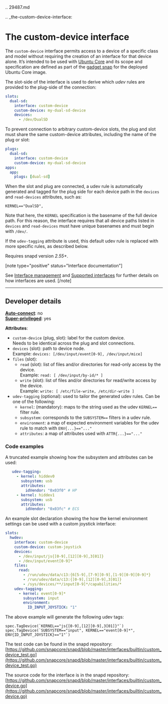 .. 29487.md

.. _the-custom-device-interface:

# The custom-device interface

The `custom-device` interface permits access to a device of a specific class and model without requiring the creation of an interface for that device alone. It’s intended to be used with [Ubuntu Core](glossary.md#the-custom-device-interface-heading--ubuntu-core) and its scope and specification are defined as part of the [gadget snap](gadget-snaps.md) for the deployed Ubuntu Core image.

The slot-side of the interface is used to derive which _udev_ rules are provided to the plug-side of the connection:

```yaml
slots:
  dual-sd:
    interface: custom-device
    custom-device: my-dual-sd-device
    devices:
      - /dev/DualSD
```

To prevent connection to arbitrary custom-device slots, the plug and slot must share the same custom-device attributes, including the name of the plug or slot:

```yaml
plugs:
  dual-sd:
    interface: custom-device
    custom-device: my-dual-sd-device
apps:
  app:
    plugs: [dual-sd]
```

When the slot and plug are connected, a udev rule is automatically generated and tagged for the plug side for each device path in the `devices` and `read-devices` attributes, such as:

```
KERNEL=="DualSD",
```

Note that here, the `KERNEL` specification is the basename of the full device path.  For this reason, the interface requires that all device paths listed in `devices` and `read-devices` must have unique basenames and must begin with `/dev/`.

If the `udev-tagging` attribute is used, this default udev rule is replaced with more specific rules, as described below.

Requires snapd version *2.55+*.

[note type="positive" status="Interface documentation"]

See [Interface management](interface-management.md) and [Supported interfaces](supported-interfaces.md) for further details on how interfaces are used.
[/note]

---

<h2 id=`the-custom-device-interface-heading--dev-details`>Developer details</h2>

**[Auto-connect](interface-management.md#the-custom-device-interface-heading--auto-connections)**: no</br>
**[Super-privileged](super-privileged-interfaces.md)**: yes</br>

**Attributes**:
* `custom-device` (plug, slot): label for the custom device.</br>
    Needs to be identical across the plug and slot connections.
* `devices` (slot): path to device node. </br>
    Example: `devices: [/dev/input/event[0-9], /dev/input/mice]`
* `files` (slot):
  * `read` (slot): list of files and/or directories for read-only access by the device.</br>
      Example:  `read: [ /dev/input/by-id/* ]`
  * `write` (slot): list of files and/or directories for read/write access by the device.</br>
      Example: `write: [ /etc/file-write, /etc/dir-write ]`
* `udev-tagging` (optional): used to tailor the generated udev rules. Can be one of the following:
  * `kernel`: (mandatory): maps to the string used as the udev `KERNEL==` filter rule.
  * `subsystem`: corresponds to the `SUBSYSTEM==` filters in a udev rule.
  * `environment`: a map of expected environment variables for the udev rule to match with `ENV{...}=="..."`
  * `attributes`: a map of attributes used with `ATTR{...}=="..."`

### Code examples

A truncated example showing how the subsystem and attributes can be used:

 ```yaml
    udev-tagging:
      - kernel: hiddev0
        subsystem: usb
        attributes:
          idVendor: "0x03f0" # HP
      - kernel: hiddev1
        subsystem: usb
        attributes:
          idVendor: "0x03fc" # ECS
 ```

An example slot declaration showing the how the kernel environment settings can be used with a custom joystick interface:

```yaml
slots:
  hwdev:
    interface: custom-device
    custom-device: custom-joystick
    devices:
      - /dev/input/js{[0-9],[12][0-9],3[01]}
      - /dev/input/event[0-9]*
    files:
      read:
        - /run/udev/data/c13:{6[5-9],[7-9][0-9],[1-9][0-9][0-9]*}
        - /run/udev/data/c13:{[0-9],[12][0-9],3[01]}
        - /sys/devices/**/input[0-9]*/capabilities/*
    udev-tagging:
      - kernel: event[0-9]*
        subsystem: input
        environment:
          ID_INPUT_JOYSTICK: "1"
```

The above example will generate the following udev tags:

```
spec.TagDevice(`KERNEL=="js{[0-9],[12][0-9],3[01]}"`)
spec.TagDevice(`SUBSYSTEM=="input", KERNEL=="event[0-9]*", ENV{ID_INPUT_JOYSTICK}=="1"`)
```

The test code can be found in the snapd repository: [https://github.com/snapcore/snapd/blob/master/interfaces/builtin/custom_device_test.go](https://github.com/snapcore/snapd/blob/master/interfaces/builtin/custom_device_test.go)

The source code for the interface is in the snapd repository:
[https://github.com/snapcore/snapd/blob/master/interfaces/builtin/custom_device.go](https://github.com/snapcore/snapd/blob/master/interfaces/builtin/custom_device.go)